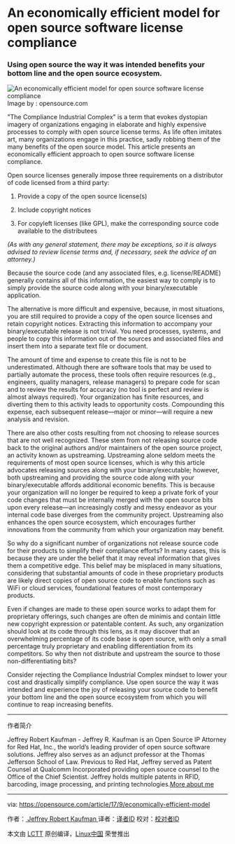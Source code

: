 An economically efficient model for open source software license compliance
============================================================

### Using open source the way it was intended benefits your bottom line and the open source ecosystem.


![An economically efficient model for open source software license compliance](https://opensource.com/sites/default/files/styles/image-full-size/public/lead-images/LAW_EvidencedBasedIP_520x292_CS.png?itok=mmhCWuZR "An economically efficient model for open source software license compliance")
Image by : opensource.com

"The Compliance Industrial Complex" is a term that evokes dystopian imagery of organizations engaging in elaborate and highly expensive processes to comply with open source license terms. As life often imitates art, many organizations engage in this practice, sadly robbing them of the many benefits of the open source model. This article presents an economically efficient approach to open source software license compliance.

Open source licenses generally impose three requirements on a distributor of code licensed from a third party:

1.  Provide a copy of the open source license(s)

2.  Include copyright notices

3.  For copyleft licenses (like GPL), make the corresponding source code available to the distributees

 _(As with any general statement, there may be exceptions, so it is always advised to review license terms and, if necessary, seek the advice of an attorney.)_ 

Because the source code (and any associated files, e.g. license/README) generally contains all of this information, the easiest way to comply is to simply provide the source code along with your binary/executable application.

The alternative is more difficult and expensive, because, in most situations, you are still required to provide a copy of the open source licenses and retain copyright notices. Extracting this information to accompany your binary/executable release is not trivial. You need processes, systems, and people to copy this information out of the sources and associated files and insert them into a separate text file or document.

The amount of time and expense to create this file is not to be underestimated. Although there are software tools that may be used to partially automate the process, these tools often require resources (e.g., engineers, quality managers, release managers) to prepare code for scan and to review the results for accuracy (no tool is perfect and review is almost always required). Your organization has finite resources, and diverting them to this activity leads to opportunity costs. Compounding this expense, each subsequent release—major or minor—will require a new analysis and revision.

There are also other costs resulting from not choosing to release sources that are not well recognized. These stem from not releasing source code back to the original authors and/or maintainers of the open source project, an activity known as upstreaming. Upstreaming alone seldom meets the requirements of most open source licenses, which is why this article advocates releasing sources along with your binary/executable; however, both upstreaming and providing the source code along with your binary/executable affords additional economic benefits. This is because your organization will no longer be required to keep a private fork of your code changes that must be internally merged with the open source bits upon every release—an increasingly costly and messy endeavor as your internal code base diverges from the community project. Upstreaming also enhances the open source ecosystem, which encourages further innovations from the community from which your organization may benefit.

So why do a significant number of organizations not release source code for their products to simplify their compliance efforts? In many cases, this is because they are under the belief that it may reveal information that gives them a competitive edge. This belief may be misplaced in many situations, considering that substantial amounts of code in these proprietary products are likely direct copies of open source code to enable functions such as WiFi or cloud services, foundational features of most contemporary products.

Even if changes are made to these open source works to adapt them for proprietary offerings, such changes are often de minimis and contain little new copyright expression or patentable content. As such, any organization should look at its code through this lens, as it may discover that an overwhelming percentage of its code base is open source, with only a small percentage truly proprietary and enabling differentiation from its competitors. So why then not distribute and upstream the source to those non-differentiating bits?

Consider rejecting the Compliance Industrial Complex mindset to lower your cost and drastically simplify compliance. Use open source the way it was intended and experience the joy of releasing your source code to benefit your bottom line and the open source ecosystem from which you will continue to reap increasing benefits.

------------------------

作者简介

Jeffrey Robert Kaufman - Jeffrey R. Kaufman is an Open Source IP Attorney for Red Hat, Inc., the world’s leading provider of open source software solutions. Jeffrey also serves as an adjunct professor at the Thomas Jefferson School of Law. Previous to Red Hat, Jeffrey served as Patent Counsel at Qualcomm Incorporated providing open source counsel to the Office of the Chief Scientist. Jeffrey holds multiple patents in RFID, barcoding, image processing, and printing technologies.[More about me][2]


--------------------------------------------------------------------------------

via: https://opensource.com/article/17/9/economically-efficient-model

作者：[ Jeffrey Robert Kaufman ][a]
译者：[译者ID](https://github.com/译者ID)
校对：[校对者ID](https://github.com/校对者ID)

本文由 [LCTT](https://github.com/LCTT/TranslateProject) 原创编译，[Linux中国](https://linux.cn/) 荣誉推出

[a]:https://opensource.com/users/jkaufman
[1]:https://opensource.com/article/17/9/economically-efficient-model?rate=0SO3DeFAxtgLdmZxE2ZZQyTRTTbu2OOlksFZSUXmjJk
[2]:https://opensource.com/users/jkaufman
[3]:https://opensource.com/user/74461/feed
[4]:https://opensource.com/users/jkaufman
[5]:https://opensource.com/users/jkaufman
[6]:https://opensource.com/users/jkaufman
[7]:https://opensource.com/tags/law
[8]:https://opensource.com/tags/licensing
[9]:https://opensource.com/participate
